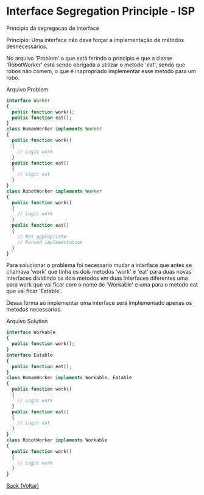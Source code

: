 # Interface Segregation Principle - ISP <br>
Principio da segregacao de interface
  
Princípio: Uma interface não deve forçar a implementação de métodos desnecessários.

No arquivo 'Problem' o que está ferindo o principio é que a classe 'RobotWorker' está sendo obrigada a utilizar o metodo 'eat', sendo que robos não comem, o que é inapropriado implementar esse metodo para um robo.

Arquivo Problem
```php
interface Worker
{
  public function work();
  public function eat();
}
class HumanWorker implements Worker
{
  public function work()
  {
    // Logic work
  }
  public function eat()
  {
    // Logic eat
  }
}
class RobotWorker implements Worker
{
  public function work()
  {
    // Logic work
  }
  public function eat()
  {
    // Not appropriate
    // Forced implementation
  }
}
```
Para solucionar o problema foi necessario mudar a interface que antes se chamava 'work' que tinha os dois metodos 'work' e 'eat' para duas novas interfaces dividindo os dois metodos em duas interfaces diferentes uma para work que vai ficar com o nome de 'Workable' e uma para o metodo eat que vai ficar 'Eatable'.

Dessa forma ao implementar uma interface será implementado apenas os metodos necessarios.

Arquivo Solution
```php
interface Workable
{
  public function work();
}
interface Eatable
{
  public function eat();
}
class HumanWorker implements Workable, Eatable
{
  public function work()
  {
    // Logic work
  }
  public function eat()
  {
    // Logic eat
  }
}
class RobotWorker implements Workable
{
  public function work()
  {
    // Logic work
  }
}
```

[Back (Voltar)](../README.md)